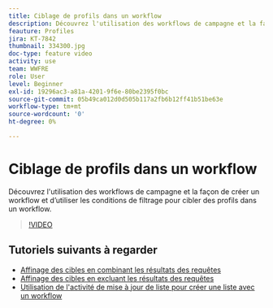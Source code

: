```yaml
---
title: Ciblage de profils dans un workflow
description: Découvrez l'utilisation des workflows de campagne et la façon de créer un workflow et d’utiliser les conditions de filtrage pour cibler des profils dans un workflow.
feauture: Profiles
jira: KT-7842
thumbnail: 334300.jpg
doc-type: feature video
activity: use
team: WWFRE
role: User
level: Beginner
exl-id: 19296ac3-a81a-4201-9f6e-80be2395f0bc
source-git-commit: 05b49ca012d0d505b117a2fb6b12ff41b51be63e
workflow-type: tm+mt
source-wordcount: '0'
ht-degree: 0%

---
```


# Ciblage de profils dans un workflow

Découvrez l&#39;utilisation des workflows de campagne et la façon de créer un workflow et d’utiliser les conditions de filtrage pour cibler des profils dans un workflow.

>[!VIDEO](https://video.tv.adobe.com/v/334300?quality=12&learn=on)

## Tutoriels suivants à regarder

* [Affinage des cibles en combinant les résultats des requêtes](/help/process-management/refine-targets-by-combining-query-results.md)
* [Affinage des cibles en excluant les résultats des requêtes](/help/process-management/refine-targets-by-excluding-query-results.md)
* [Utilisation de l&#39;activité de mise à jour de liste pour créer une liste avec un workflow](/help/process-management/use-the-update-list-activity.md)

